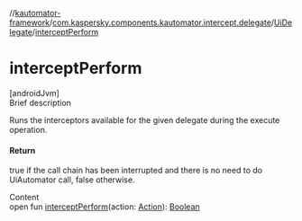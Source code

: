 //[kautomator-framework](../../index.md)/[com.kaspersky.components.kautomator.intercept.delegate](../index.md)/[UiDelegate](index.md)/[interceptPerform](intercept-perform.md)



# interceptPerform  
[androidJvm]  
Brief description  


Runs the interceptors available for the given delegate during the execute operation.



#### Return  


true if the call chain has been interrupted and there is no need to do UiAutomator call,     false otherwise.

  
Content  
open fun [interceptPerform](intercept-perform.md)(action: [Action](index.md)): [Boolean](https://kotlinlang.org/api/latest/jvm/stdlib/kotlin/-boolean/index.html)  



